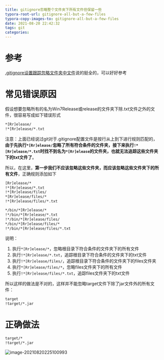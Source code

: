 ```yaml
---
title: gitignore忽略整个文件夹下所有文件但保留一些
typora-root-url: gitignore-all-but-a-few-files
typora-copy-images-to: gitignore-all-but-a-few-files
date: 2021-08-20 22:42:32
tags: git
categories:
---
```




# 参考

[.gitignore设置跟踪忽略文件夹中文件](https://blog.csdn.net/u011475134/article/details/71521725)说的挺全的，可以好好参考



# 常见错误原因

假设想要忽略所有的名为Win7Release或release的文件夹下除.txt文件之外的文件，很容易写成如下错误形式

```bash
*[Rr]elease/
!*[Rr]elease/*.txt

```

注意：上面已经说过git对于.gitignore配置文件是按行从上到下进行规则匹配的，**由于先执行`*[Rr]elease/`忽略了所有符合条件的文件夹，接下来执行`!*[Rr]elease/*.txt`时找不到名为`*[Rr]elease`的文件夹，也就无法追踪这些文件夹下的txt文件了**。

所以，在这里，**第一步我们不应该忽略这些文件夹，而应该忽略这些文件夹下的所有文件**，正确规则添加如下


```bash
[Rr]elease/*
!*[Rr]elease/*.txt
!*[Rr]elease/files/
*[Rr]elease/files/*
!*[Rr]elease/files/*.txt

*/bin/*[Rr]elease/*
!*/bin/*[Rr]elease/*.txt
!*/bin/*[Rr]elease/files/
*/bin/*[Rr]elease/files/*
!*/bin/*[Rr]elease/files/*.txt
```

说明：
1. 执行`*[Rr]elease/*`，忽略根目录下符合条件的文件夹下的所有文件
2. 执行`!*[Rr]elease/*.txt`，追踪根目录下符合条件的文件夹下的txt文件
3. 执行`!*[Rr]elease/files/`，追踪根目录下符合条件的文件夹下的files文件夹
4. 执行`*[Rr]elease/files/*`，忽略files文件夹下的所有文件
5. 执行`!*[Rr]elease/files/*.txt`，追踪files文件夹下的txt文件



所以这样的做法是不对的，这样并不能忽略target文件下除了jar文件外的所有文件：

```bash
target
!target/*.jar
```



# 正确做法

```bash
target/*
!target/*.jar
```

![image-20210820225100993](/image-20210820225100993.png)

